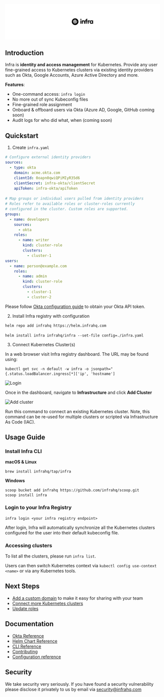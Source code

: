 <p align="center">
  <img src="./docs/images/header.svg" width="838" />
</p>

## Introduction
Infra is **identity and access management** for Kubernetes. Provide any user fine-grained access to Kubernetes clusters via existing identity providers such as Okta, Google Accounts, Azure Active Directory and more.

**Features**:
* One-command access: `infra login`
* No more out of sync Kubeconfig files
* Fine-grained role assignment
* Onboard & offboard users via Okta (Azure AD, Google, GitHub coming soon)
* Audit logs for who did what, when (coming soon)

## Quickstart

1. Create `infra.yaml` 
```yaml
# Configure external identity providers
sources:
  - type: okta
    domain: acme.okta.com
    clientId: 0oapn0qwiQPiMIyR35d6
    clientSecret: infra-okta/clientSecret 
    apiToken: infra-okta/apiToken

# Map groups or individual users pulled from identity providers
# Roles refer to available roles or cluster-roles currently 
# configured in the cluster. Custom roles are supported. 
groups:
  - name: developers
    sources:
      - okta
    roles:
      - name: writer
        kind: cluster-role
        clusters:
          - cluster-1
users:
  - name: person@example.com
    roles:
      - name: admin
        kind: cluster-role
        clusters:
          - cluster-1
          - cluster-2
```
Please follow [Okta configuration guide](./docs/okta.md) to obtain your Okta API token. 

2. Install Infra registry with configuration

```
helm repo add infrahq https://helm.infrahq.com

helm install infra infrahq/infra --set-file config=./infra.yaml 
```

3. Connect Kubernetes Cluster(s)

In a web browser visit Infra registry dashboard. The URL may be found using: 

```
kubectl get svc -n default -w infra -o jsonpath="{.status.loadBalancer.ingress[*]['ip', 'hostname']
```
![Login](https://user-images.githubusercontent.com/251292/128047128-7bb0da64-4111-4116-b39b-03ca70687ad2.png)

Once in the dashboard, navigate to **Infrastructure** and click **Add Cluster**

![Add cluster](https://user-images.githubusercontent.com/251292/128047513-77500f36-b8a7-4b51-afff-f75f63c7fb7d.png)

Run this command to connect an existing Kubernetes cluster. Note, this command can be re-used for multiple clusters or scripted via Infrastructure As Code (IAC).

## Usage Guide 

### Install Infra CLI

**macOS & Linux**

```
brew install infrahq/tap/infra
```

**Windows**

```
scoop bucket add infrahq https://github.com/infrahq/scoop.git
scoop install infra
```

### Login to your Infra Registry

```
infra login <your infra registry endpoint>
```

After login, Infra will automatically synchronize all the Kubernetes clusters configured for the user into their default kubeconfig file. 


### Accessing clusters 

To list all the clusters, please run `infra list`. 

Users can then switch Kubernetes context via `kubectl config use-context <name>` or via any Kubernetes tools. 

## Next Steps 
* [Add a custom domain](./docs/domain.md) to make it easy for sharing with your team 
* [Connect more Kubernetes clusters](./docs/connect.md)
* [Update roles](./docs/permissions.md) 

## Documentation
* [Okta Reference](./docs/okta.md)
* [Helm Chart Reference](./docs/helm.md)
* [CLI Reference](./docs/cli.md)
* [Contributing](./docs/contributing.md)
* [Configuration reference](./docs/configuration.md)

## Security
We take security very seriously. If you have found a security vulnerability please disclose it privately to us by email via [security@infrahq.com](mailto:security@infrahq.com)
